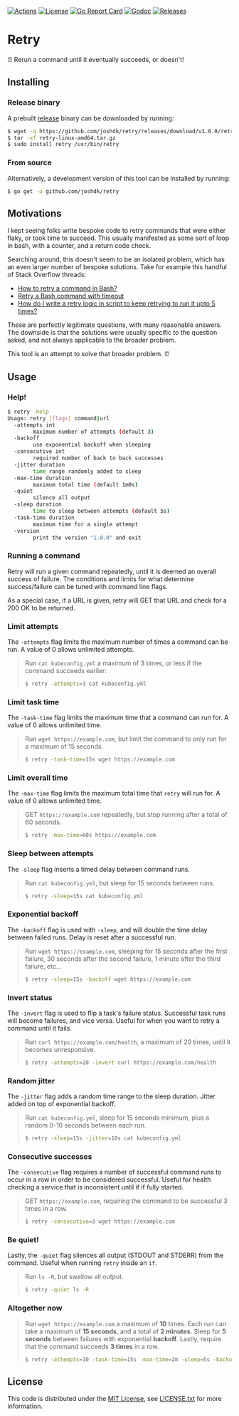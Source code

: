 [![Actions][github-actions-badge]][github-actions-link]
[![License][license-badge]][license-link]
[![Go Report Card][go-report-card-badge]][go-report-card-link]
[![Godoc][godoc-badge]][godoc-link]
[![Releases][github-release-badge]][github-release-link]

# Retry

⏰ Rerun a command until it eventually succeeds, or doesn't!

## Installing

### Release binary

A prebuilt [release][github-release-link] binary can be downloaded by running:

```bash
$ wget -q https://github.com/joshdk/retry/releases/download/v1.0.0/retry-linux-amd64.tar.gz
$ tar -xf retry-linux-amd64.tar.gz
$ sudo install retry /usr/bin/retry
```

### From source

Alternatively, a development version of this tool can be installed by running:

```bash
$ go get -u github.com/joshdk/retry
```

## Motivations

I kept seeing folks write bespoke code to retry commands that were either flaky, or took time to succeed. This usually manifested as some sort of loop in bash, with a counter, and a return code check.

Searching around, this doesn't seem to be an isolated problem, which has an even larger number of bespoke solutions. Take for example this handful of Stack Overflow threads:

- [How to retry a command in Bash?](https://stackoverflow.com/questions/7449772/how-to-retry-a-command-in-bash)
- [Retry a Bash command with timeout](https://stackoverflow.com/questions/12321469/retry-a-bash-command-with-timeout)
- [How do I write a retry logic in script to keep retrying to run it upto 5 times?](https://unix.stackexchange.com/questions/82598/how-do-i-write-a-retry-logic-in-script-to-keep-retrying-to-run-it-upto-5-times)

These are perfectly legitimate questions, with many reasonable answers. The downside is that the solutions were usually specific to the question asked, and not always applicable to the broader problem.

This tool is an attempt to solve that broader problem. ⏰

## Usage

### Help!

```bash
$ retry -help
Usage: retry [flags] command|url
  -attempts int
        maximum number of attempts (default 3)
  -backoff
        use exponential backoff when sleeping
  -consecutive int
        required number of back to back successes
  -jitter duration
        time range randomly added to sleep
  -max-time duration
        maximum total time (default 1m0s)
  -quiet
        silence all output
  -sleep duration
        time to sleep between attempts (default 5s)
  -task-time duration
        maximum time for a single attempt
  -version
        print the version "1.0.0" and exit
```

### Running a command

Retry will run a given command repeatedly, until it is deemed an overall success of failure. The conditions and limits for what determine success/failure can be tuned with command line flags.

As a special case, if a URL is given, retry will GET that URL and check for a 200 OK to be returned.

### Limit attempts

The `-attempts` flag limits the maximum number of times a command can be run. A value of 0 allows unlimited attempts.

> Run `cat kubeconfig.yml` a maximum of 3 times, or less if the command succeeds earlier:
>
> ```bash
> $ retry -attempts=3 cat kubeconfig.yml
> ```

### Limit task time

The `-task-time` flag limits the maximum time that a command can run for. A value of 0 allows unlimited time.

> Run `wget https://example.com`, but limit the command to only run for a maximum of 15 seconds.
>
> ```bash
> $ retry -task-time=15s wget https://example.com
> ```

### Limit overall time

The `-max-time` flag limits the maximum total time that `retry` will run for. A value of 0 allows unlimited time.

> GET `https://example.com` repeatedly, but stop running after a total of 60 seconds.
>
> ```bash
> $ retry -max-time=60s https://example.com
> ```

### Sleep between attempts

The `-sleep` flag inserts a timed delay between command runs.

> Run `cat kubeconfig.yml`, but sleep for 15 seconds between runs.
>
> ```bash
> $ retry -sleep=15s cat kubeconfig.yml
> ```

### Exponential backoff

The `-backoff` flag is used with `-sleep`, and will double the time delay between failed runs. Delay is reset after a successful run.

> Run `wget https://example.com`, sleeping for 15 seconds after the first failure, 30 seconds after the second failure, 1 minute after the third failure, etc...
>
> ```bash
> $ retry -sleep=15s -backoff wget https://example.com
> ```

### Invert status

The `-invert` flag is used to flip a task's failure status. Successful task runs will become failures, and vice versa. Useful for when you want to retry a command until it fails.

> Run `curl https://example.com/health`, a maximum of 20 times, until it becomes unresponsive.
>
> ```bash
> $ retry -attempts=20 -invert curl https://example.com/health
> ```

### Random jitter

The `-jitter` flag adds a random time range to the sleep duration. Jitter added on top of exponential backoff.

> Run `cat kubeconfig.yml`, sleep for 15 seconds minimum, plus a random 0-10 seconds between each run.
>
> ```bash
> $ retry -sleep=15s -jitter=10s cat kubeconfig.yml
> ```

### Consecutive successes

The `-consecutive` flag requires a number of successful command runs to occur in a row in order to be considered successful. Useful for health checking a service that is inconsistent until if if fully started.

> GET `https://example.com`, requiring the command to be successful 3 times in a row.
>
> ```bash
> $ retry -consecutive=3 wget https://example.com
> ```

### Be quiet!

Lastly, the `-quiet` flag silences all output (STDOUT and STDERR) from the command. Useful when running `retry` inside an `if`.

> Run `ls -R`, but swallow all output.
>
> ```bash
> $ retry -quiet ls -R
> ```

### Altogether now

> Run `wget https://example.com` a maximum of **10** times. Each run can take a maximum of **15 seconds**, and a total of **2 minutes**. Sleep for **5 seconds** between failures with exponential **backoff**. Lastly, require that the command succeeds **3 times** in a row.
>
> ```bash
> $ retry -attempts=10 -task-time=15s -max-time=2m -sleep=5s -backoff -consecutive=3 wget https://example.com
>```

## License

This code is distributed under the [MIT License][license-link], see [LICENSE.txt][license-file] for more information.

[github-actions-badge]:  https://github.com/joshdk/retry/workflows/build/badge.svg
[github-actions-link]:   https://github.com/joshdk/retry/actions
[github-release-badge]:  https://img.shields.io/github/release/joshdk/retry/all.svg
[github-release-link]:   https://github.com/joshdk/retry/releases
[go-report-card-badge]:  https://goreportcard.com/badge/github.com/joshdk/retry
[go-report-card-link]:   https://goreportcard.com/report/github.com/joshdk/retry
[godoc-badge]:           https://godoc.org/github.com/joshdk/retry/retry?status.svg
[godoc-link]:            https://godoc.org/github.com/joshdk/retry/retry
[license-badge]:         https://img.shields.io/badge/license-MIT-green.svg
[license-file]:          https://github.com/joshdk/retry/blob/master/LICENSE.txt
[license-link]:          https://opensource.org/licenses/MIT
